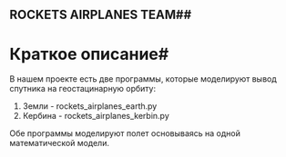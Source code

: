 ## ROCKETS AIRPLANES TEAM##

# Краткое описание#

В нашем проекте есть две программы, которые моделируют вывод спутника на геостацинарную орбиту: 
1. Земли - rockets_airplanes_earth.py
2. Кербина - rockets_airplanes_kerbin.py

Обе программы моделируют полет основываясь на одной математической модели.

